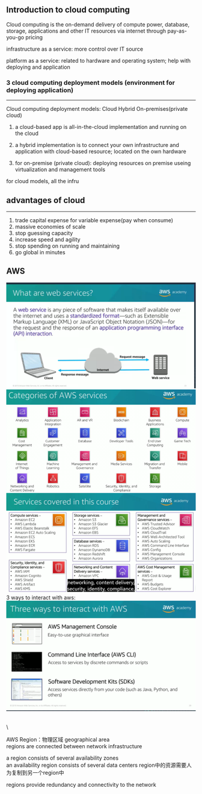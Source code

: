 ## Introduction to cloud computing
Cloud computing is the on-demand delivery of compute power, database, storage, applications and other IT resources via internet through pay-as-you-go pricing    


infrastructure as a service: more control over IT source  

platform as a service: related to hardware and operating system; help with deploying and application    


### 3 cloud computing deployment models (environment for deploying application)  
-----
Cloud computing deployment models:  Cloud Hybrid On-premises(private cloud)  

1. a cloud-based app is all-in-the-cloud implementation and running on the cloud  

2. a hybrid implementation is to connect your own infrastructure and application with cloud-based resource; located on the own hardware  

3. for on-premise (private cloud): deploying resources on premise useing virtualization and management tools 

for cloud models, all the infru



## advantages of cloud  
----
1. trade capital expense for variable expense(pay when consume)  
2. massive economies of scale  
3. stop guessing capacity  
4. increase speed and agility  
5. stop spending on running and maintaining
6. go global in minutes

## AWS
![](./picture/1711697654541.png)  
![](./picture/1711698530807.png)  
![](./picture/1711699034890.png)  
3 ways to interact with aws:  
![](./picture/1711699190278.png)  




\
\

AWS Region：物理区域  geographical area  
regions are connected between network infrastructure  

a region consists of several availability zones  
an availability region consists of several data centers
region中的资源需要人为复制到另一个region中  

regions provide redundancy and connectivity to the network  
